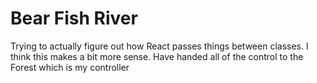 # Bear Fish River

Trying to actually figure out how React passes things between classes. I think this makes a bit more sense. Have handed all of the control to the Forest which is my controller